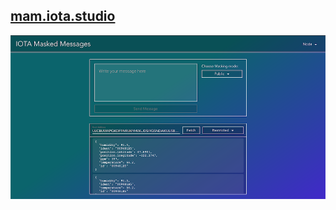 ## [mam.iota.studio](https://mam.iota.studio)

![screenshot](https://github.com/Evanfeenstra/mam-client/blob/master/screenshot.png)

